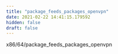 ```yaml
---
title: "package_feeds_packages_openvpn"
date: 2021-02-22 14:41:15.179592
hidden: false
draft: false
---
```


x86/64/package_feeds_packages_openvpn


